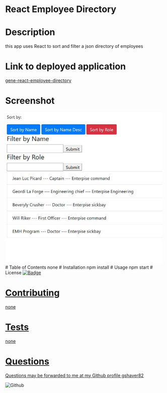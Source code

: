 # React Employee Directory
# Description
this app uses React to sort and filter a json directory of employees
# Link to deployed application
<a href='https://gene-react-employee-directory.herokuapp.com'>gene-react-employee-directory</a>
# Screenshot
<img src='https://raw.githubusercontent.com/gshaver82/React-Employee-Directory/master/React-Employee-Directory-Screenshot.JPG' alt=appScreenshot width=500>
# Table of Contents
none
# Installation
npm install
# Usage
npm start
# License
<a href='https://opensource.org/licenses/MIT'><img alt='Badge' src='https://img.shields.io/badge/License-MIT-yellow.svg'>

# Contributing
none
# Tests
none
# Questions
 Questions may be forwarded to me at my Github profile
<a href='https://github.com/gshaver82'>gshaver82</a>

<img src='https://avatars3.githubusercontent.com/u/52022933?v=4' alt=Github profile picture width=100>